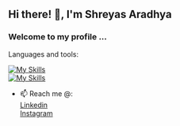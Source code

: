 ## Hi there! 👋, I'm Shreyas Aradhya 
### Welcome to my profile ...

Languages and tools:

[![My Skills](https://skillicons.dev/icons?i=raspberrypi,js,html,css,py,bootstrap,c,cpp)](https://skillicons.dev)  
[![My Skills](https://skillicons.dev/icons?i=firebase,flask,git,github,heroku,mysql,linux)](https://skillicons.dev)
<!--
**ShreyasPAradhya/ShreyasPAradhya** is a ✨ _special_ ✨ repository because its `README.md` (this file) appears on your GitHub profile.

Here are some ideas to get you started:

- 🔭 I’m currently working on ...
- 🌱 I’m currently learning ...
- 👯 I’m looking to collaborate on ...
- 🤔 I’m looking for help with ...
- 💬 Ask me about ...

- 😄 Pronouns: ...
- ⚡ Fun fact: ...
-->
- 📫 Reach me @:  
  [Linkedin](https://www.linkedin.com/in/shreyas-aradhya-0109a9202 "Shreyas' profile")  
  [Instagram](https://www.instagram.com/shreyas_paradhya "Shreyas' profile")
